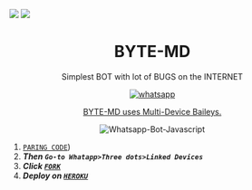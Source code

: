 <a><img src='https://i.imgur.com/LyHic3i.gif'/></a>
<a><img src='https://i.imgur.com/LyHic3i.gif'/></a>
<h1 align="center"> BYTE-MD </h1> 
<p align="center"> Simplest BOT with lot of BUGS on the INTERNET </p>

 
    

<p align="center">
  <a href="https://wa.me/+92307238038?text=Hey Hamza" target="_blank">
    <img alt="whatsapp" src="https://img.shields.io/badge/ Whatsapp -25D366?style=for-the-badge&logo=whatsapp&logoColor=white" />
 



<p align="center"> BYTE-MD uses
  <a href="https://github.com/adiwajshing/Baileys">Multi-Device Baileys.</a>
</p>
<p align="center">
  <img title="Whatsapp-Bot-Javascript" src="https://img.shields.io/badge/Javascript-363303?style=for-the-badge&logo=javascript&logoColor=c6c631"></img>
</p>

    

1.  [`PARING CODE`](https://byte-session.vercel.app/))
2. ***Then `Go-to Whatapp>Three dots>Linked Devices`***
3.  ***Click [`FORK`](https://github.com/HyHamza/BYTE-MD/fork)***
4.  ***Deploy on [`HEROKU`](https://dashboard.heroku.com/new?template=https://github.com/HyHamza/BYTE-MD)***
